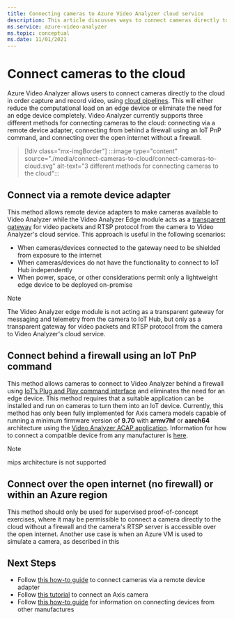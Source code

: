 ```yaml
---
title: Connecting cameras to Azure Video Analyzer cloud service
description: This article discusses ways to connect cameras directly to Azure Video Analyzer service.
ms.service: azure-video-analyzer
ms.topic: conceptual
ms.date: 11/01/2021
---
```


# Connect cameras to the cloud

Azure Video Analyzer allows users to connect cameras directly to the cloud in order capture and record video, using [cloud pipelines](../pipeline.md). This will either reduce the computational load on an edge device or eliminate the need for an edge device completely. Video Analyzer currently supports three different methods for connecting cameras to the cloud: connecting via a remote device adapter, connecting from behind a firewall using an IoT PnP command, and connecting over the open internet without a firewall.

> [!div class="mx-imgBorder"]
> :::image type="content" source="./media/connect-cameras-to-cloud/connect-cameras-to-cloud.svg" alt-text="3 different methods for connecting cameras to the cloud":::

## Connect via a remote device adapter

This method allows remote device adapters to make cameras available to Video Analyzer while the Video Analyzer Edge module acts as a [transparent gateway](../../../iot-edge/iot-edge-as-gateway.md) for video packets and RTSP protocol from the camera to Video Analyzer's cloud service. This approach is useful in the following scenarios:

* When cameras/devices connected to the gateway need to be shielded from exposure to the internet
* When cameras/devices do not have the functionality to connect to IoT Hub independently
* When power, space, or other considerations permit only a lightweight edge device to be deployed on-premise

> [!NOTE]
> The Video Analyzer edge module is not acting as a transparent gateway for messaging and telemetry from the camera to IoT Hub, but only as a transparent gateway for video packets and RTSP protocol from the camera to Video Analyzer's cloud service.

## Connect behind a firewall using an IoT PnP command

This method allows cameras to connect to Video Analyzer behind a firewall using [IoT’s Plug and Play command interface](../../../iot-develop/overview-iot-plug-and-play.md) and eliminates the need for an edge device. This method requires that a suitable application can be installed and run on cameras to turn them into an IoT device. Currently, this method has only been fully implemented for Axis camera models capable of running a minimum firmware version of **9.70** with **armv7hf** or **aarch64** architecture  using the [Video Analyzer ACAP application](https://github.com/Azure/video-analyzer-device-client-axis). Information for how to connect a compatible device from any manufacturer is [here](connect-devices.md).

> [!NOTE]
> mips architecture is not supported


## Connect over the open internet (no firewall) or within an Azure region

This method should only be used for supervised proof-of-concept exercises, where it may be permissible to connect a camera directly to the cloud without a firewall and the camera's RTSP server is accessible over the open internet. Another use case is when an Azure VM is used to simulate a camera, as described in this <!--TODO: link to cloud CVR tutorial being written by Mayank -->


## Next Steps

- Follow [this how-to guide](use-remote-device-adapter.md) to connect cameras via a remote device adapter
- Follow [this tutorial]() <!--- TODO: link to ACAP tutorial--> to connect an Axis camera
- Follow [this how-to guide](connect-devices.md) for information on connecting devices from other manufactures



